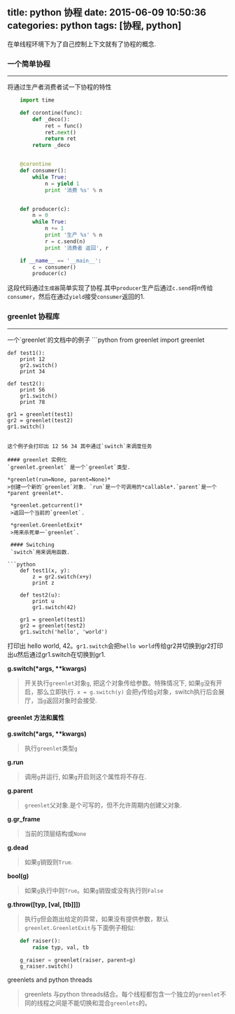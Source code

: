 title: python 协程
date: 2015-06-09 10:50:36
categories: python
tags: [协程, python]
---
在单线程环境下为了自己控制上下文就有了协程的概念.

### 一个简单协程
<hr>
将通过生产者消费者试一下协程的特性

```python
    import time

    def corontine(func):
        def _deco():
            ret = func()
            ret.next()
            return ret
        return _deco


    @corontine
    def consumer():
        while True:
            n = yield 1
            print '消费 %s' % n


    def producer(c):
        n = 0
        while True:
            n += 1
            print '生产 %s' % n
            r = c.send(n)
            print '消费者 返回', r

    if __name__ == '__main__':
        c = consumer()
        producer(c)
```

<!--more-->
这段代码通过`生成器`简单实现了协程.其中`producer`生产后通过`c.send`将n传给`consumer`，然后在通过`yield`接受`consumer`返回的1.

### greenlet 协程库
<hr>
一个`greenlet`的文档中的例子
```python
    from greenlet import greenlet

    def test1():
        print 12
        gr2.switch()
        print 34

    def test2():
        print 56
        gr1.switch()
        print 78

    gr1 = greenlet(test1)
    gr2 = greenlet(test2)
    gr1.switch()
```

这个例子会打印出 12 56 34 其中通过`switch`来调度任务

#### greenlet 实例化
`greenlet.greenlet` 是一个`greenlet`类型.

*greenlet(run=None, parent=None)*
>创建一个新的`greenlet`对象. `run`是一个可调用的*callable*.`parent`是一个*parent greenlet*.

 *greenlet.getcurrent()*       
 >返回一个当前的`greenlet`.

 *greenlet.GreenletExit*
 >用来杀死单一`greenlet`.

 #### Switching
 `switch`用来调用函数.

```python
    def test1(x, y):
        z = gr2.switch(x+y)
        print z

    def test2(u):
        print u
        gr1.switch(42)

    gr1 = greenlet(test1)
    gr2 = greenlet(test2)
    gr1.switch('hello', 'world')
```

打印出 hello world,  42。`gr1.switch`会把`hello world`传给gr2并切换到gr2打印出u然后通过gr1.switch在切换到gr1.

**g.switch(\*args, \*\*kwargs)**
>开关执行`greenlet`对象`g`, 把这个对象传给参数。特殊情况下, 如果`g`没有开启，那么立即执行.
>`x = g.switch(y)` 会把`y`传给`g`对象，switch执行后会展厅，当`g`返回对象时会接受.

#### greenlet 方法和属性

**g.switch(\*args, \*\*kwargs)**
>执行`greenlet`类型`g`

**g.run**
>调用`g`并运行, 如果`g`开启则这个属性将不存在.

**g.parent**
>`greenlet`父对象.是个可写的，但不允许周期内创建父对象.

**g.gr_frame**
>当前的顶层结构或`None`

**g.dead**
>如果`g`销毁则`True`.

**bool(g)**
>如果`g`执行中则`True`。如果`g`销毁或没有执行则`False`

**g.throw([typ, [val, [tb]]])**
>执行`g`但会跑出给定的异常，如果没有提供参数，默认`greenlet.GreenletExit`与下面例子相似:

```python
    def raiser():
        raise typ, val, tb

    g_raiser = greenlet(raiser, parent=g)
    g_raiser.switch()
```
greenlets and python threads
>greenlets 与python threads结合。每个线程都包含一个独立的`greenlet`不同的线程之间是不能切换和混合`greenlets`的。


